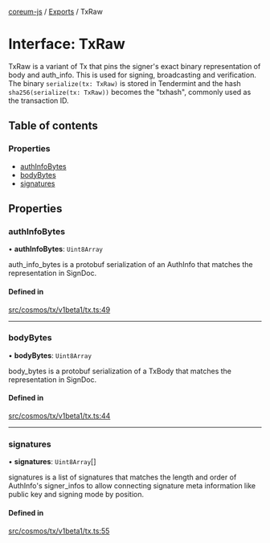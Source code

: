 [coreum-js](../README.md) / [Exports](../modules.md) / TxRaw

# Interface: TxRaw

TxRaw is a variant of Tx that pins the signer's exact binary representation
of body and auth_info. This is used for signing, broadcasting and
verification. The binary `serialize(tx: TxRaw)` is stored in Tendermint and
the hash `sha256(serialize(tx: TxRaw))` becomes the "txhash", commonly used
as the transaction ID.

## Table of contents

### Properties

- [authInfoBytes](TxRaw.md#authinfobytes)
- [bodyBytes](TxRaw.md#bodybytes)
- [signatures](TxRaw.md#signatures)

## Properties

### authInfoBytes

• **authInfoBytes**: `Uint8Array`

auth_info_bytes is a protobuf serialization of an AuthInfo that matches the
representation in SignDoc.

#### Defined in

[src/cosmos/tx/v1beta1/tx.ts:49](https://github.com/PulsaraIO/coreum-js/blob/37352c6/src/cosmos/tx/v1beta1/tx.ts#L49)

___

### bodyBytes

• **bodyBytes**: `Uint8Array`

body_bytes is a protobuf serialization of a TxBody that matches the
representation in SignDoc.

#### Defined in

[src/cosmos/tx/v1beta1/tx.ts:44](https://github.com/PulsaraIO/coreum-js/blob/37352c6/src/cosmos/tx/v1beta1/tx.ts#L44)

___

### signatures

• **signatures**: `Uint8Array`[]

signatures is a list of signatures that matches the length and order of
AuthInfo's signer_infos to allow connecting signature meta information like
public key and signing mode by position.

#### Defined in

[src/cosmos/tx/v1beta1/tx.ts:55](https://github.com/PulsaraIO/coreum-js/blob/37352c6/src/cosmos/tx/v1beta1/tx.ts#L55)
